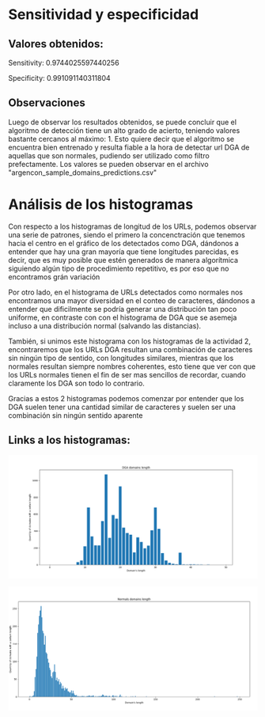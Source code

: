 # Sensitividad y especificidad
## Valores obtenidos:

Sensitivity: 0.9744025597440256

Specificity: 0.991091140311804

## Observaciones

  Luego de observar los resultados obtenidos, se puede concluir que el algoritmo de detección tiene un alto grado de acierto, teniendo valores bastante cercanos al máximo: 1.
  Esto quiere decir que el algoritmo se encuentra bien entrenado y resulta fiable a la hora de detectar url DGA de aquellas que son normales, pudiendo ser utilizado como filtro
  prefectamente. Los valores se pueden observar en el archivo "argencon_sample_domains_predictions.csv"
  
# Análisis de los histogramas

  Con respecto a los histogramas de longitud de los URLs, podemos observar una serie de patrones, siendo el primero la concenctración que tenemos hacia el centro
  en el gráfico de los detectados como DGA, dándonos a entender que hay una gran mayoría que tiene longitudes parecidas, es decir, que es muy posible que estén generados
  de manera algorítmica siguiendo algún tipo de procedimiento repetitivo, es por eso que no encontramos grán variación
  
  Por otro lado, en el histograma de URLs detectados como normales nos encontramos una mayor diversidad en el conteo de caracteres, dándonos a entender que dificilmente se podría
  generar una distribución tan poco uniforme, en contraste con con el histograma de DGA que se asemeja incluso a una distribución normal (salvando las distancias).
  
  También, si unimos este histograma con los histogramas de la actividad 2, encontraremos que los URLs DGA resultan una combinación de caracteres sin ningún tipo de sentido,
  con longitudes similares, mientras que los normales resultan siempre nombres coherentes, esto tiene que ver con que los URLs normales tienen el fin de ser mas sencillos de
  recordar, cuando claramente los DGA son todo lo contrario. 
  
  Gracias a estos 2 histogramas podemos comenzar por entender que los DGA suelen tener una cantidad similar de caracteres
  y suelen ser una combinación sin ningún sentido aparente
  
 ## Links a los histogramas:
 
 ![image](https://github.com/Juanma1223/labsin-pasantias-2021/blob/master/3_analisis/dga_domains_histogram.png)
 
 ![image](https://github.com/Juanma1223/labsin-pasantias-2021/blob/master/3_analisis/normal_domains_histogram.png)

